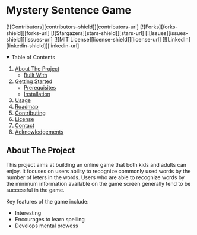 


# Mystery Sentence Game

<!-- PROJECT SHIELDS -->
[![Contributors][contributors-shield]][contributors-url]
[![Forks][forks-shield]][forks-url]
[![Stargazers][stars-shield]][stars-url]
[![Issues][issues-shield]][issues-url]
[![MIT License][license-shield]][license-url]
[![LinkedIn][linkedin-shield]][linkedin-url]

<!-- TABLE OF CONTENTS -->
<details open="open">
  <summary>Table of Contents</summary>
  <ol>
    <li>
      <a href="#about-the-project">About The Project</a>
      <ul>
        <li><a href="#built-with">Built With</a></li>
      </ul>
    </li>
    <li>
      <a href="#getting-started">Getting Started</a>
      <ul>
        <li><a href="#prerequisites">Prerequisites</a></li>
        <li><a href="#installation">Installation</a></li>
      </ul>
    </li>
    <li><a href="#usage">Usage</a></li>
    <li><a href="#roadmap">Roadmap</a></li>
    <li><a href="#contributing">Contributing</a></li>
    <li><a href="#license">License</a></li>
    <li><a href="#contact">Contact</a></li>
    <li><a href="#acknowledgements">Acknowledgements</a></li>
  </ol>
</details>

<!-- ABOUT THE PROJECT -->
## About The Project

This project aims at building an online game that both kids and adults can enjoy. It focuses on users ability to recognize commonly used words by the number of leters in the words. Users who are able to recognize words by the minimum information available on the game screen generally tend to be successful in the game. 

Key features of the game include:
* Interesting
* Encourages to learn spelling
* Develops mental prowess


<!--
# Mystery Sentence Game
A game for two players featuring sentence guess with five rounds with an add on feature of Predict Sentence in advance!
## How to play?

* Load the page and you can play right away by clicking the start button.Alert messages will pop up showing the first turn for the start of game. 
* When user clicks, one of the keyboard values, the function (getString) will call the input array that randomly selects inputs and give it to the display board. 
* We call function disp_board(disp_text) to generate comp boxes equivalent to the number of letters in the sentence.
* Then function (turnCalc) will be called to display the number of turns left for each players in the scoreboard.An empty array is initialized to keep the unique letters in the sentence displayed and we set a counter for that to find the turnCount.
* When user clicks,the function (atclick) is called a value from the keyboard key value is passed through it, and compare the value with each compbox value in the display board,user clicks,and with keyboard.If all these conditions are met, the keycount variable will increase and color of keys will change to goldenrod.
* On the other hand, if keycount not changed, compbox value,keyboard and with user clicks are not matched the color of that button in keyboard will change to grey.
* Compairing the values of keycount and breaker variables, we will decide the points of each rounds to each player.
* The player who wins that round will be receiving points from the other player who lost that round.The winner will be decided by summing up the total in all five rounds and it will be displayed. The winner calculation is done by function (winCalc).
* Also we have an extra feature of 'Predict the sentence button' so that players can guess the sentence in advance without playing all five rounds of game. This will be taking place with function(homeRun).We will initialize two variables,wordsLeft and playCnt and find the differnce between already keys that have goldenrod color and total lengthof compbox, we get turn counts. If the player predicts the sentence within that turns, he will win the game.
* Function (quitGame) is called when someone wants to end the game. When player quits all player1,player2 points in each rounds, display string, compbox values, score board values, each players turns everything will be reset to zero.
# How it works?
* This game uses HTML, CSS, and Javascript to run. The Javascript only uses built in functions, and is designed around a game state object. Player input is intercepted via key presses. There is one index.html file, style.css file, app.js file for this game.
# Bugs
1. Points are displayed after the alert message.
2. Game messages not coded for.
3. Repeated click on an already selected letter leads to losing a chance.
## Acknowledgements
[w3 schools](
W3Schools Online Web Tutorialshttps://www.w3schools.com)
[stack overflow](
Stack Overflow - Where Developers Learn, Share, & Build ...https://stackoverflow.com)
-->
